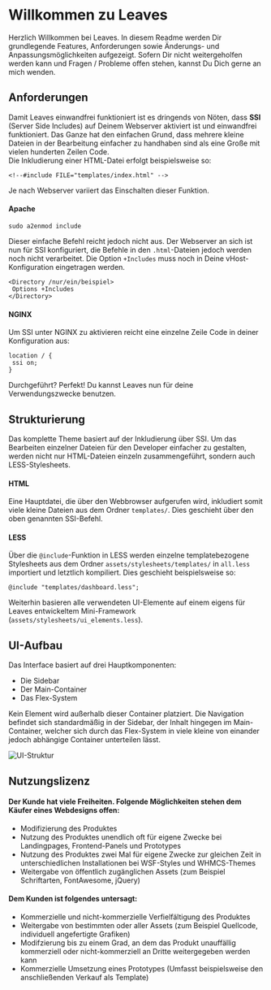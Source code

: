 
  
# Willkommen zu Leaves  
Herzlich Willkommen bei Leaves. In diesem Readme werden Dir grundlegende Features, Anforderungen sowie Änderungs- und Anpassungsmöglichkeiten aufgezeigt. Sofern Dir nicht weitergeholfen werden kann und Fragen / Probleme offen stehen, kannst Du Dich gerne an mich wenden.  
  
## Anforderungen  
Damit Leaves einwandfrei funktioniert ist es dringends von Nöten, dass **SSI** (Server Side Includes) auf Deinem Webserver aktiviert ist und einwandfrei funktioniert. Das Ganze hat den einfachen Grund, dass mehrere kleine Dateien in der Bearbeitung einfacher zu handhaben sind als eine Große mit vielen hunderten Zeilen Code.   
Die Inkludierung einer HTML-Datei erfolgt beispielsweise so:  
```  
<!--#include FILE="templates/index.html" -->  
```  
  
Je nach Webserver variiert das Einschalten dieser Funktion.  
  
#### Apache  
```  
sudo a2enmod include  
```  
Dieser einfache Befehl reicht jedoch nicht aus. Der Webserver an sich ist nun für SSI konfiguriert, die Befehle in den ``.html``-Dateien jedoch werden noch nicht verarbeitet. Die Option ``+Includes`` muss noch in Deine vHost-Konfiguration eingetragen werden.  
```  
<Directory /nur/ein/beispiel>  
 Options +Includes
</Directory>  
```  
  
#### NGINX  
Um SSI unter NGINX zu aktivieren reicht eine einzelne Zeile Code in deiner Konfiguration aus:  
```  
location / {  
 ssi on;
}  
```  
Durchgeführt? Perfekt! Du kannst Leaves nun für deine Verwendungszwecke benutzen.  
  
  
## Strukturierung  
Das komplette Theme basiert auf der Inkludierung über SSI. Um das Bearbeiten einzelner Dateien für den Developer einfacher zu gestalten, werden nicht nur HTML-Dateien einzeln zusammengeführt, sondern auch LESS-Stylesheets.  
  
#### HTML  
Eine Hauptdatei, die über den Webbrowser aufgerufen wird, inkludiert somit viele kleine Dateien aus dem Ordner ``templates/``. Dies geschieht über den oben genannten SSI-Befehl.   
  
#### LESS  
Über die ``@include``-Funktion in LESS werden einzelne templatebezogene Stylesheets  aus dem Ordner ``assets/stylesheets/templates/`` in ``all.less`` importiert und letztlich kompiliert. Dies geschieht beispielsweise so:  
```less  
@include "templates/dashboard.less";
```  
Weiterhin basieren alle verwendeten UI-Elemente auf einem eigens für Leaves entwickeltem Mini-Framework (``assets/stylesheets/ui_elements.less``).  
  
## UI-Aufbau  
Das Interface basiert auf drei Hauptkomponenten:  
  
 - Die Sidebar  
 - Der Main-Container  
 - Das Flex-System  
  
Kein Element wird außerhalb dieser Container platziert. Die Navigation befindet sich standardmäßig in der Sidebar, der Inhalt hingegen im Main-Container, welcher sich durch das Flex-System in viele kleine von einander jedoch abhängige Container unterteilen lässt.  


![UI-Struktur](https://msr-webdesign.de/files/images/markup/leaves/ui_structure.png)

## Nutzungslizenz
#### Der Kunde hat viele Freiheiten. Folgende Möglichkeiten stehen dem Käufer eines Webdesigns offen:
- Modifizierung des Produktes
- Nutzung des Produktes unendlich oft für eigene Zwecke bei Landingpages, Frontend-Panels und Prototypes
- Nutzung des Produktes zwei Mal für eigene Zwecke zur gleichen Zeit in unterschiedlichen Installationen bei WSF-Styles und WHMCS-Themes
- Weitergabe von öffentlich zugänglichen Assets (zum Beispiel Schriftarten, FontAwesome, jQuery)

#### Dem Kunden ist folgendes untersagt:
- Kommerzielle und nicht-kommerzielle Verfielfältigung des Produktes
- Weitergabe von bestimmten oder aller Assets (zum Beispiel Quellcode, individuell angefertigte Grafiken)
- Modifzierung bis zu einem Grad, an dem das Produkt unauffällig kommerziell oder nicht-kommerziell an Dritte weitergegeben werden kann
- Kommerzielle Umsetzung eines Prototypes (Umfasst beispielsweise den anschließenden Verkauf als Template)
